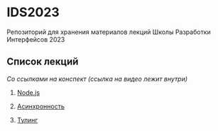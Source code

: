 # IDS2023

Репозиторий для хранения материалов лекций Школы Разработки Интерфейсов 2023

## Список лекций 
_Со ссылками на конспект (ссылка на видео лежит внутри)_
1. [Node.js](https://www.notion.so/Node-js-afd62c88c9e24a47b25d446e0f6630c8?pvs=4)

2. [Асинхронность](https://www.notion.so/db67548d803a415e8d314722c2a03186?pvs=4)

3. [Тулинг](https://www.notion.so/d7fca7c8ad0d4ec792519549c9600b89?pvs=4)
